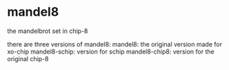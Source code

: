# mandel8
the mandelbrot set in chip-8

there are three versions of mandel8:
 mandel8: the original version made for xo-chip
 mandel8-schip: version for schip
 mandel8-chip8: version for the original chip-8
